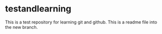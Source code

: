 # testandlearning
This is a test repository for learning git and github.
This is a readme file into the new branch.
